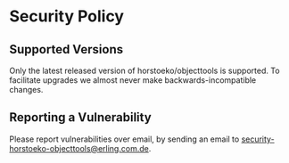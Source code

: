 # Security Policy

## Supported Versions

Only the latest released version of horstoeko/objecttools is supported.
To facilitate upgrades we almost never make backwards-incompatible changes.

## Reporting a Vulnerability

Please report vulnerabilities over email, by sending an email to security-horstoeko-objecttools@erling.com.de.
